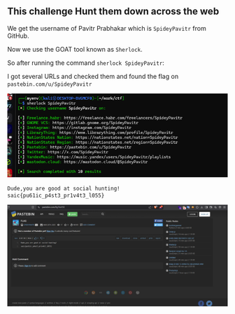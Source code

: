 ## This challenge Hunt them down across the web

We get the username of Pavitr Prabhakar which is `SpideyPavitr` from GitHub.

Now we use the GOAT tool known as `Sherlock`.



So after running the command `sherlock SpideyPavitr`:

I got several URLs and checked them and found the flag on `pastebin.com/u/SpideyPavitr`

![Sherlock](images/back_in_time_4_sherlock.webp)


```
Dude,you are good at social hunting!
saic{pu61ic_p4st3_pr1v4t3_l055}
```

![Paste bin](images/back_in_time_4_flag.webp)
